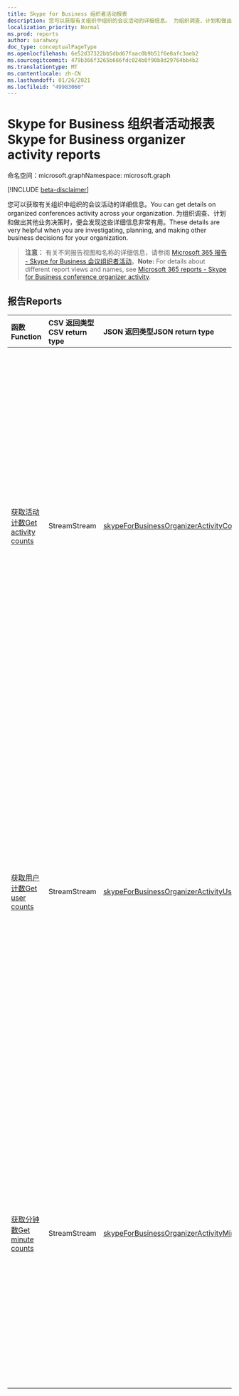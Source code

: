 ```yaml
---
title: Skype for Business 组织者活动报表
description: 您可以获取有关组织中组织的会议活动的详细信息。 为组织调查、计划和做出其他业务决策时，便会发现这些详细信息非常有用。
localization_priority: Normal
ms.prod: reports
author: sarahwxy
doc_type: conceptualPageType
ms.openlocfilehash: 6e52d37322bb5dbd67faac0b9b51f6e8afc3aeb2
ms.sourcegitcommit: 479b366f3265b666fdc024b0f90b8d29764bb4b2
ms.translationtype: MT
ms.contentlocale: zh-CN
ms.lasthandoff: 01/26/2021
ms.locfileid: "49983060"
---
```

# <a name="skype-for-business-organizer-activity-reports"></a><span data-ttu-id="f21fe-104">Skype for Business 组织者活动报表</span><span class="sxs-lookup"><span data-stu-id="f21fe-104">Skype for Business organizer activity reports</span></span>

<span data-ttu-id="f21fe-105">命名空间：microsoft.graph</span><span class="sxs-lookup"><span data-stu-id="f21fe-105">Namespace: microsoft.graph</span></span>

[!INCLUDE [beta-disclaimer](../../includes/beta-disclaimer.md)]

<span data-ttu-id="f21fe-106">您可以获取有关组织中组织的会议活动的详细信息。</span><span class="sxs-lookup"><span data-stu-id="f21fe-106">You can get details on organized conferences activity across your organization.</span></span> <span data-ttu-id="f21fe-107">为组织调查、计划和做出其他业务决策时，便会发现这些详细信息非常有用。</span><span class="sxs-lookup"><span data-stu-id="f21fe-107">These details are very helpful when you are investigating, planning, and making other business decisions for your organization.</span></span>

> <span data-ttu-id="f21fe-108">**注意：** 有关不同报告视图和名称的详细信息，请参阅 [Microsoft 365 报告 - Skype for Business 会议组织者活动](https://support.office.com/client/Skype-for-Business-Online-conference-organized-activity-03a255d4-0e1d-4b24-b73d-7a62fae36254)。</span><span class="sxs-lookup"><span data-stu-id="f21fe-108">**Note:** For details about different report views and names, see [Microsoft 365 reports - Skype for Business conference organizer activity](https://support.office.com/client/Skype-for-Business-Online-conference-organized-activity-03a255d4-0e1d-4b24-b73d-7a62fae36254).</span></span>

## <a name="reports"></a><span data-ttu-id="f21fe-109">报告</span><span class="sxs-lookup"><span data-stu-id="f21fe-109">Reports</span></span>

| <span data-ttu-id="f21fe-110">函数</span><span class="sxs-lookup"><span data-stu-id="f21fe-110">Function</span></span>                                 | <span data-ttu-id="f21fe-111">CSV 返回类型</span><span class="sxs-lookup"><span data-stu-id="f21fe-111">CSV return type</span></span> | <span data-ttu-id="f21fe-112">JSON 返回类型</span><span class="sxs-lookup"><span data-stu-id="f21fe-112">JSON return type</span></span>                         | <span data-ttu-id="f21fe-113">说明</span><span class="sxs-lookup"><span data-stu-id="f21fe-113">Description</span></span>                              |
| :--------------------------------------- | :-------------- | :--------------------------------------- | ---------------------------------------- |
| [<span data-ttu-id="f21fe-114">获取活动计数</span><span class="sxs-lookup"><span data-stu-id="f21fe-114">Get activity counts</span></span>](../api/reportroot-getskypeforbusinessorganizeractivitycounts.md) | <span data-ttu-id="f21fe-115">Stream</span><span class="sxs-lookup"><span data-stu-id="f21fe-115">Stream</span></span>          | [<span data-ttu-id="f21fe-116">skypeForBusinessOrganizerActivityCounts</span><span class="sxs-lookup"><span data-stu-id="f21fe-116">skypeForBusinessOrganizerActivityCounts</span></span>](../resources/skypeforbusinessorganizeractivitycounts.md) | <span data-ttu-id="f21fe-117">获取使用情况趋势，即组织中用户召开和组织的会议会话的次数和类型。</span><span class="sxs-lookup"><span data-stu-id="f21fe-117">Get usage trends on the number and type of conference sessions held and organized by users in your organization.</span></span> <span data-ttu-id="f21fe-118">会议会话类型包括 IM、音频/视频、应用共享、Web、第三方拨入/拨出和 Microsoft 拨入/拨出。</span><span class="sxs-lookup"><span data-stu-id="f21fe-118">Types of conference sessions include IM, audio/video, application sharing, web, dial-in/out - 3rd party, and Dial-in/out Microsoft.</span></span> |
| [<span data-ttu-id="f21fe-119">获取用户计数</span><span class="sxs-lookup"><span data-stu-id="f21fe-119">Get user counts</span></span>](../api/reportroot-getskypeforbusinessorganizeractivityusercounts.md) | <span data-ttu-id="f21fe-120">Stream</span><span class="sxs-lookup"><span data-stu-id="f21fe-120">Stream</span></span>          | [<span data-ttu-id="f21fe-121">skypeForBusinessOrganizerActivityUserCounts</span><span class="sxs-lookup"><span data-stu-id="f21fe-121">skypeForBusinessOrganizerActivityUserCounts</span></span>](../resources/skypeforbusinessorganizeractivityusercounts.md) | <span data-ttu-id="f21fe-122">获取使用情况趋势，即组织中用户召开和组织的会议会话的唯一用户数和类型。</span><span class="sxs-lookup"><span data-stu-id="f21fe-122">Get usage trends on the number of unique users and type of conference sessions held and organized by users in your organization.</span></span> <span data-ttu-id="f21fe-123">会议会话类型包括 IM、音频/视频、应用共享、Web、第三方拨入/拨出和 Microsoft 拨入/拨出。</span><span class="sxs-lookup"><span data-stu-id="f21fe-123">Types of conference sessions include IM, audio/video, application sharing, web, dial-in/out - 3rd party, and dial-in/out Microsoft.</span></span> |
| [<span data-ttu-id="f21fe-124">获取分钟数</span><span class="sxs-lookup"><span data-stu-id="f21fe-124">Get minute counts</span></span>](../api/reportroot-getskypeforbusinessorganizeractivityminutecounts.md) | <span data-ttu-id="f21fe-125">Stream</span><span class="sxs-lookup"><span data-stu-id="f21fe-125">Stream</span></span>          | [<span data-ttu-id="f21fe-126">skypeForBusinessOrganizerActivityMinuteCounts</span><span class="sxs-lookup"><span data-stu-id="f21fe-126">skypeForBusinessOrganizerActivityMinuteCounts</span></span>](../resources/skypeforbusinessorganizeractivityminutecounts.md) | <span data-ttu-id="f21fe-127">获取使用情况趋势，即组织中用户召开和组织的会议会话的时长（以分钟为单位）和类型。</span><span class="sxs-lookup"><span data-stu-id="f21fe-127">Get usage trends on the length in minutes and type of conference sessions held and organized by users in your organization.</span></span> <span data-ttu-id="f21fe-128">会议会话类型包括音频/视频和 Microsoft 拨入/拨出。</span><span class="sxs-lookup"><span data-stu-id="f21fe-128">Types of conference sessions include audio/video, and dial-in and dial-out - Microsoft.</span></span> |


